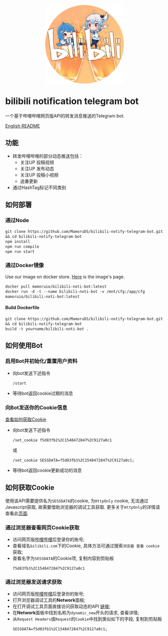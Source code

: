 <p align="center" style="align:center;height:250px;"><img width="250" src="https://github.com/MamoruDS/bilibili-notify-telegram-bot/raw/master/res/bilibili-noti-bot.png" alt="logo"></p>

# bilibili notification telegram bot
一个基于哔哩哔哩网页版API的转发消息推送的Telegram bot.  

[English README](README.md)

## 功能
- 转发哔哩哔哩的部分动态推送包括：
    + 关注UP 投稿视频
    + 关注UP 发布动态
    + 关注UP 投稿小视频
    + 追番更新
- 通过HashTag标记不同类别

## 如何部署
### 通过Node
```shell
git clone https://github.com/MamoruDS/bilibili-notify-telegram-bot.git && cd bilibili-notify-telegram-bot
npm install
npm run compile
npm run start
```
### 通过Docker镜像
Use our image on docker store. [Here](https://store.docker.com/community/images/mamoruio/bilibili-noti-bot) is the image's page.
```shell
docker pull mamoruio/bilibili-noti-bot:latest
docker run -d -t --name bilibili-noti-bot -v /mnt/cfg:/app/cfg mamoruio/bilibili-noti-bot:latest
```
#### Build Dockerfile
```
git clone https://github.com/MamoruDS/bilibili-notify-telegram-bot.git && cd bilibili-notify-telegram-bot
build -t yourname/bilibili-noti-bot .
```

## 如何使用Bot
### 启用Bot并初始化/重置用户资料
- 向bot发送下述指令
    ```
    /start
    ```
- 等待bot返回cookie过期的消息
### 向Bot发送你的Cookie信息
[查看如何获取Cookie](#如何获取cookie)
- 向bot发送下述指令
    ```
    /set_cookie f5d83fb1%2C1548472847%2C9127a0c1
    ```
    或
    ```
    /set_cookie SESSDATA=f5d83fb1%2C1548472847%2C9127a0c1;
    ```
- 等待bot返回cookie更新成功的消息

## 如何获取Cookie
使用该API需要提供名为`SESSDATA`的cookie, 为`HttpOnly` cookie, 无法通过Javascript获取, 故需要借助浏览器的调试工具获取. 更多关于`HttpOnly`的详情请查看此[页面](https://developer.mozilla.org/zh-CN/docs/Web/HTTP/Cookies#Cookie%E7%9A%84Secure_%E5%92%8CHttpOnly_%E6%A0%87%E8%AE%B0). 
### 通过浏览器查看网页Cookie获取
- 访问网页版[哔哩哔哩](https://www.bilibili.com)后登录你的账号;
- 查看域名`bilibili.com`下的Cookie, 具体方法可通过搜索`浏览器 查看 cookie`获取;
- 查看名字为`SESSDATA`的Cookie项, 复制内容到剪贴板
    ```
    f5d83fb1%2C1548472847%2C9127a0c1
    ```
### 通过浏览器发送请求获取
- 访问网页版[哔哩哔哩](https://www.bilibili.com)后登录你的账号;
- 打开浏览器调试工具的**Network**面板;
- 在打开调试工具页面直接访问获取动态的API [链接](https://api.vc.bilibili.com/dynamic_svr/v1/dynamic_svr/dynamic_new?uid=0&type=512);
- 在**Network**面板中找到名称为`dynamic_new`开头的请求, 查看详情;
- 从`Request Headers`或`Request`的`Cookie`中找到类似如下的字段, 复制到剪贴板
    ```
    SESSDATA=f5d83fb1%2C1548472847%2C9127a0c1;
    ```
